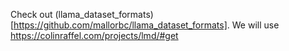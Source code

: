 Check out (llama_dataset_formats)[https://github.com/mallorbc/llama_dataset_formats]. 
We will use 
https://colinraffel.com/projects/lmd/#get
